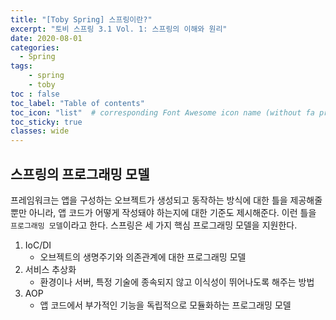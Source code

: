 ```yaml
---
title: "[Toby Spring] 스프링이란?"
excerpt: "토비 스프링 3.1 Vol. 1: 스프링의 이해와 원리"
date: 2020-08-01
categories:
  - Spring
tags:
	- spring
	- toby
toc : false
toc_label: "Table of contents"
toc_icon: "list"  # corresponding Font Awesome icon name (without fa prefix)
toc_sticky: true
classes: wide
---
```


## 스프링의 프로그래밍 모델

프레임워크는 앱을 구성하는 오브젝트가 생성되고 동작하는 방식에 대한 틀을 제공해줄 뿐만 아니라, 앱 코드가 어떻게 작성돼야 하는지에 대한 기준도 제시해준다. 이런 틀을 `프로그래밍 모델`이라고 한다. 스프링은 세 가지 핵심 프로그래밍 모델을 지원한다.  

1. IoC/DI
	- 오브젝트의 생명주기와 의존관계에 대한 프로그래밍 모델
1. 서비스 추상화
	- 환경이나 서버, 특정 기술에 종속되지 않고 이식성이 뛰어나도록 해주는 방법
1. AOP
	- 앱 코드에서 부가적인 기능을 독립적으로 모듈화하는 프로그래밍 모델


